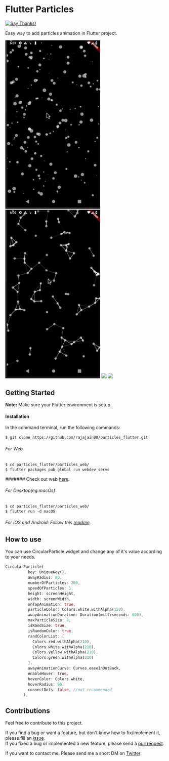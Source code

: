 # Flutter Particles 
 [![Say Thanks!](https://img.shields.io/badge/Say%20Thanks-!-1EAEDB.svg)](https://saythanks.io/to/rajajain08)  
 

Easy way to add particles animation in Flutter project.

<p>
    <img src="https://github.com/rajajain08/readme_data/blob/master/flutter_particles/particles_mob2.gif?raw=true" width=300px/>
     <img src="https://github.com/rajajain08/readme_data/blob/master/flutter_particles/particles_mob1.gif?raw=true" width=300px/>
    <img src="https://github.com/rajajain08/readme_data/blob/master/flutter_particles/particles_web.gif?raw=true" width=800px/>
    <img src="https://github.com/rajajain08/readme_data/blob/master/flutter_particles/particles_desktop.gif?raw=true" width=800px/>
</p>

## Getting Started
**Note:** Make sure your Flutter environment is setup.

#### Installation

In the command terminal, run the following commands:

    $ git clone https://github.com/rajajain08/particles_flutter.git
###### For Web
    $ cd particles_flutter/particles_web/
    $ flutter packages pub global run webdev serve
####### Check out web [here](https://particles-flutter.rajajain08.now.sh).

###### For Desktop(eg:macOs)
    $ cd particles_flutter/particles_web/
    $ flutter run -d macOS 

###### For iOS and Android: Follow this [readme](https://github.com/rajajain08/particles_flutter/blob/master/particles_flutter/README.md). 
  

## How to use

You can use CircularParticle widget and change any of it's value according to your needs.

```dart
CircularParticle(
          key: UniqueKey(),
          awayRadius: 80, 
          numberOfParticles: 200,
          speedOfParticles: 1,
          height: screenHeight,
          width: screenWidth,
          onTapAnimation: true,
          particleColor: Colors.white.withAlpha(150),
          awayAnimationDuration: Duration(milliseconds: 600),
          maxParticleSize: 8,
          isRandSize: true,
          isRandomColor: true,
          randColorList: [
            Colors.red.withAlpha(210),
            Colors.white.withAlpha(210),
            Colors.yellow.withAlpha(210),
            Colors.green.withAlpha(210)
          ],
          awayAnimationCurve: Curves.easeInOutBack,
          enableHover: true,
          hoverColor: Colors.white,
          hoverRadius: 90,
          connectDots: false, //not recommended 
        ),

```

## Contributions

Feel free to contribute to this project.

If you find a bug or want a feature, but don't know how to fix/implement it, please fill an [issue](https://github.com/rajajain08/particles_flutter/issues).  
If you fixed a bug or implemented a new feature, please send a [pull request](https://github.com/rajajain08/particles_flutter/pulls).

If you want to contact me, Please send me a short DM on [Twitter](https://twitter.com/rajajain08).
